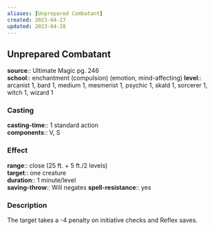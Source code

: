 ```yaml
---
aliases: [Unprepared Combatant]
created: 2023-04-27
updated: 2023-04-28
---
```


## Unprepared Combatant

**source**:: Ultimate Magic pg. 246  
**school**:: enchantment (compulsion) (emotion, mind-affecting)
**level**:: arcanist 1, bard 1, medium 1, mesmerist 1, psychic 1, skald 1, sorcerer 1, witch 1, wizard 1

### Casting

**casting-time**:: 1 standard action  
**components**:: V, S

### Effect

**range**:: close (25 ft. + 5 ft./2 levels)  
**target**:: one creature  
**duration**:: 1 minute/level  
**saving-throw**:: Will negates
**spell-resistance**:: yes

### Description

The target takes a -4 penalty on initiative checks and Reflex saves.
